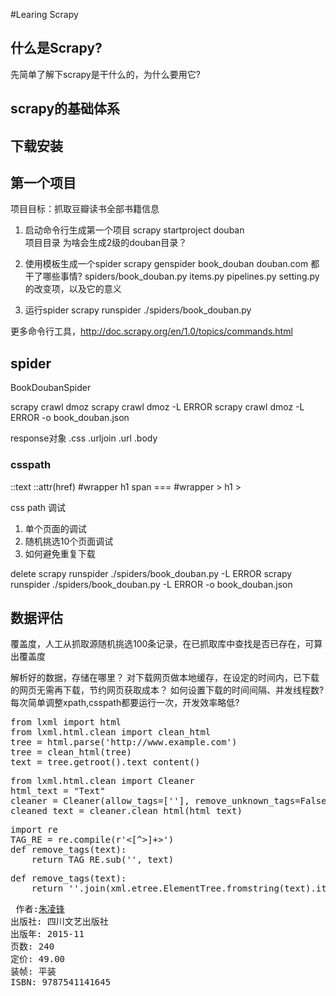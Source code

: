 #Learing Scrapy 
## 什么是Scrapy?
先简单了解下scrapy是干什么的，为什么要用它?

## scrapy的基础体系

## 下载安装

## 第一个项目
项目目标：抓取豆瓣读书全部书籍信息

1. 启动命令行生成第一个项目
scrapy startproject douban   
项目目录
为啥会生成2级的douban目录？

2. 使用模板生成一个spider
scrapy genspider book_douban douban.com 
都干了哪些事情?
spiders/book_douban.py 
items.py pipelines.py setting.py 的改变项，以及它的意义

3. 运行spider
scrapy runspider ./spiders/book_douban.py

更多命令行工具，http://doc.scrapy.org/en/1.0/topics/commands.html

## spider
BookDoubanSpider

scrapy crawl dmoz
scrapy crawl dmoz -L ERROR
scrapy crawl dmoz -L ERROR -o book_douban.json

response对象
.css
.urljoin
.url
.body


### csspath
::text
::attr(href)
#wrapper h1 span   ===  #wrapper > h1 > <span></span>

css path 调试
1. 单个页面的调试
2. 随机挑选10个页面调试
3. 如何避免重复下载


delete
scrapy runspider ./spiders/book_douban.py -L ERROR
scrapy runspider ./spiders/book_douban.py -L ERROR -o book_douban.json


## 数据评估
覆盖度，人工从抓取源随机挑选100条记录，在已抓取库中查找是否已存在，可算出覆盖度

解析好的数据，存储在哪里？
对下载网页做本地缓存，在设定的时间内，已下载的网页无需再下载，节约网页获取成本？
如何设置下载的时间间隔、并发线程数?
每次简单调整xpath,csspath都要运行一次，开发效率略低?

<pre>
from lxml import html
from lxml.html.clean import clean_html
tree = html.parse('http://www.example.com')
tree = clean_html(tree)
text = tree.getroot().text_content()
</pre>

<pre>
from lxml.html.clean import Cleaner
html_text = "<html><head><title>Hello</title><body>Text</body></html>"
cleaner = Cleaner(allow_tags=[''], remove_unknown_tags=False)
cleaned_text = cleaner.clean_html(html_text)</pre>

<pre>
import re
TAG_RE = re.compile(r'<[^>]+>')
def remove_tags(text):
	return TAG_RE.sub('', text)
</pre>

<pre>
def remove_tags(text):
    return ''.join(xml.etree.ElementTree.fromstring(text).itertext())
</pre>

<pre>
<div id="info" class=""><span><span class="pl"> 作者</span>:<a class="" href="/search/%E6%9C%B1%E5%87%8C%E9%94%8B">朱凌锋</a></span><br><span class="pl">出版社:</span> 四川文艺出版社<br><span class="pl">出版年:</span> 2015-11<br><span class="pl">页数:</span> 240<br><span class="pl">定价:</span> 49.00<br><span class="pl">装帧:</span> 平装<br><span class="pl">ISBN:</span> 9787541141645<br></div>
</pre>

